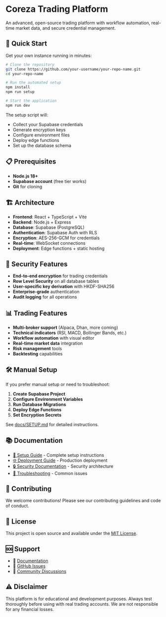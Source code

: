 # Coreza Trading Platform

An advanced, open-source trading platform with workflow automation, real-time market data, and secure credential management.

## 🚀 Quick Start

Get your own instance running in minutes:

```bash
# Clone the repository
git clone https://github.com/your-username/your-repo-name.git
cd your-repo-name

# Run the automated setup
npm install
npm run setup

# Start the application
npm run dev
```

The setup script will:
- Collect your Supabase credentials
- Generate encryption keys
- Configure environment files
- Deploy edge functions
- Set up the database schema

## 📋 Prerequisites

- **Node.js 18+**
- **Supabase account** (free tier works)
- **Git** for cloning

## 🏗️ Architecture

- **Frontend**: React + TypeScript + Vite
- **Backend**: Node.js + Express
- **Database**: Supabase (PostgreSQL)
- **Authentication**: Supabase Auth with RLS
- **Encryption**: AES-256-GCM for credentials
- **Real-time**: WebSocket connections
- **Deployment**: Edge functions + static hosting

## 🔐 Security Features

- **End-to-end encryption** for trading credentials
- **Row Level Security** on all database tables
- **User-specific key derivation** with HKDF-SHA256
- **Enterprise-grade** authentication
- **Audit logging** for all operations

## 📊 Trading Features

- **Multi-broker support** (Alpaca, Dhan, more coming)
- **Technical indicators** (RSI, MACD, Bollinger Bands, etc.)
- **Workflow automation** with visual editor
- **Real-time market data** integration
- **Risk management** tools
- **Backtesting** capabilities

## 🛠️ Manual Setup

If you prefer manual setup or need to troubleshoot:

1. **Create Supabase Project**
2. **Configure Environment Variables**
3. **Run Database Migrations**
4. **Deploy Edge Functions**
5. **Set Encryption Secrets**

See [docs/SETUP.md](docs/SETUP.md) for detailed instructions.

## 📚 Documentation

- [🚀 Setup Guide](docs/SETUP.md) - Complete setup instructions
- [🌐 Deployment Guide](docs/DEPLOYMENT.md) - Production deployment
- [🔒 Security Documentation](docs/SECURITY.md) - Security architecture
- [🔧 Troubleshooting](docs/TROUBLESHOOTING.md) - Common issues

## 🤝 Contributing

We welcome contributions! Please see our contributing guidelines and code of conduct.

## 📄 License

This project is open source and available under the [MIT License](LICENSE).

## 🆘 Support

- 📖 [Documentation](docs/)
- 🐛 [GitHub Issues](https://github.com/your-username/your-repo-name/issues)
- 💬 [Community Discussions](https://github.com/your-username/your-repo-name/discussions)

## ⚠️ Disclaimer

This platform is for educational and development purposes. Always test thoroughly before using with real trading accounts. We are not responsible for any financial losses.

